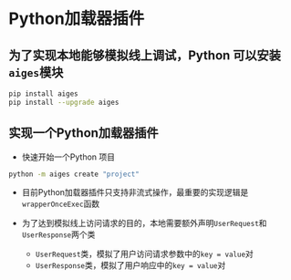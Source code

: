 # Python加载器插件

## 为了实现本地能够模拟线上调试，Python 可以安装`aiges`模块
```bash
pip install aiges
pip install --upgrade aiges
```

## 实现一个Python加载器插件
- 快速开始一个Python 项目
```bash
python -m aiges create "project"
```
- 目前Python加载器插件只支持非流式操作，最重要的实现逻辑是`wrapperOnceExec`函数

- 为了达到模拟线上访问请求的目的，本地需要额外声明`UserRequest`和`UserResponse`两个类
    * `UserRequest`类，模拟了用户访问请求参数中的`key = value`对
    * `UserResponse`类，模拟了用户响应中的`key = value`对